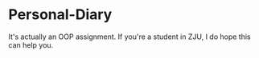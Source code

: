 # Personal-Diary
It's actually an OOP assignment. If you're a student in ZJU, I do hope this can help you.
